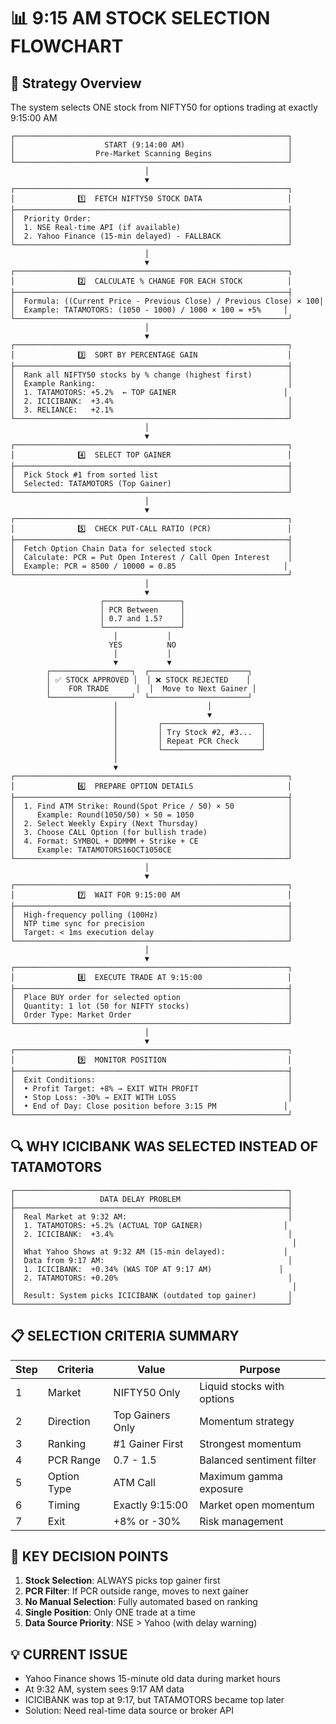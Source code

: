 # 📊 9:15 AM STOCK SELECTION FLOWCHART

## 🎯 Strategy Overview
The system selects ONE stock from NIFTY50 for options trading at exactly 9:15:00 AM

```
┌─────────────────────────────────────────────────────────────┐
│                    START (9:14:00 AM)                       │
│                  Pre-Market Scanning Begins                 │
└─────────────────────────────────────────────────────────────┘
                              │
                              ▼
┌─────────────────────────────────────────────────────────────┐
│              1️⃣  FETCH NIFTY50 STOCK DATA                   │
├─────────────────────────────────────────────────────────────┤
│  Priority Order:                                            │
│  1. NSE Real-time API (if available)                        │
│  2. Yahoo Finance (15-min delayed) - FALLBACK               │
└─────────────────────────────────────────────────────────────┘
                              │
                              ▼
┌─────────────────────────────────────────────────────────────┐
│              2️⃣  CALCULATE % CHANGE FOR EACH STOCK          │
├─────────────────────────────────────────────────────────────┤
│  Formula: ((Current Price - Previous Close) / Previous Close) × 100│
│  Example: TATAMOTORS: (1050 - 1000) / 1000 × 100 = +5%     │
└─────────────────────────────────────────────────────────────┘
                              │
                              ▼
┌─────────────────────────────────────────────────────────────┐
│              3️⃣  SORT BY PERCENTAGE GAIN                    │
├─────────────────────────────────────────────────────────────┤
│  Rank all NIFTY50 stocks by % change (highest first)        │
│  Example Ranking:                                           │
│  1. TATAMOTORS: +5.2%  ← TOP GAINER                        │
│  2. ICICIBANK:  +3.4%                                       │
│  3. RELIANCE:   +2.1%                                       │
└─────────────────────────────────────────────────────────────┘
                              │
                              ▼
┌─────────────────────────────────────────────────────────────┐
│              4️⃣  SELECT TOP GAINER                          │
├─────────────────────────────────────────────────────────────┤
│  Pick Stock #1 from sorted list                             │
│  Selected: TATAMOTORS (Top Gainer)                          │
└─────────────────────────────────────────────────────────────┘
                              │
                              ▼
┌─────────────────────────────────────────────────────────────┐
│              5️⃣  CHECK PUT-CALL RATIO (PCR)                 │
├─────────────────────────────────────────────────────────────┤
│  Fetch Option Chain Data for selected stock                 │
│  Calculate: PCR = Put Open Interest / Call Open Interest    │
│  Example: PCR = 8500 / 10000 = 0.85                        │
└─────────────────────────────────────────────────────────────┘
                              │
                              ▼
                    ┌─────────────────┐
                    │ PCR Between     │
                    │ 0.7 and 1.5?    │
                    └─────────────────┘
                       │           │
                      YES          NO
                       │           │
                       ▼           ▼
        ┌──────────────────┐  ┌──────────────────────┐
        │ ✅ STOCK APPROVED │  │ ❌ STOCK REJECTED    │
        │    FOR TRADE      │  │  Move to Next Gainer │
        └──────────────────┘  └──────────────────────┘
                       │                    │
                       │                    ▼
                       │         ┌──────────────────────┐
                       │         │ Try Stock #2, #3...  │
                       │         │ Repeat PCR Check     │
                       │         └──────────────────────┘
                       │
                       ▼
┌─────────────────────────────────────────────────────────────┐
│              6️⃣  PREPARE OPTION DETAILS                     │
├─────────────────────────────────────────────────────────────┤
│  1. Find ATM Strike: Round(Spot Price / 50) × 50            │
│     Example: Round(1050/50) × 50 = 1050                     │
│  2. Select Weekly Expiry (Next Thursday)                    │
│  3. Choose CALL Option (for bullish trade)                  │
│  4. Format: SYMBOL + DDMMM + Strike + CE                    │
│     Example: TATAMOTORS16OCT1050CE                          │
└─────────────────────────────────────────────────────────────┘
                              │
                              ▼
┌─────────────────────────────────────────────────────────────┐
│              7️⃣  WAIT FOR 9:15:00 AM                        │
├─────────────────────────────────────────────────────────────┤
│  High-frequency polling (100Hz)                             │
│  NTP time sync for precision                                │
│  Target: < 1ms execution delay                              │
└─────────────────────────────────────────────────────────────┘
                              │
                              ▼
┌─────────────────────────────────────────────────────────────┐
│              8️⃣  EXECUTE TRADE AT 9:15:00                   │
├─────────────────────────────────────────────────────────────┤
│  Place BUY order for selected option                        │
│  Quantity: 1 lot (50 for NIFTY stocks)                      │
│  Order Type: Market Order                                   │
└─────────────────────────────────────────────────────────────┘
                              │
                              ▼
┌─────────────────────────────────────────────────────────────┐
│              9️⃣  MONITOR POSITION                           │
├─────────────────────────────────────────────────────────────┤
│  Exit Conditions:                                           │
│  • Profit Target: +8% → EXIT WITH PROFIT                    │
│  • Stop Loss: -30% → EXIT WITH LOSS                         │
│  • End of Day: Close position before 3:15 PM               │
└─────────────────────────────────────────────────────────────┘
```

## 🔍 WHY ICICIBANK WAS SELECTED INSTEAD OF TATAMOTORS

```
┌─────────────────────────────────────────────────────────────┐
│                   DATA DELAY PROBLEM                        │
├─────────────────────────────────────────────────────────────┤
│  Real Market at 9:32 AM:                                    │
│  1. TATAMOTORS: +5.2% (ACTUAL TOP GAINER)                  │
│  2. ICICIBANK:  +3.4%                                       │
│                                                              │
│  What Yahoo Shows at 9:32 AM (15-min delayed):             │
│  Data from 9:17 AM:                                         │
│  1. ICICIBANK:  +0.34% (WAS TOP AT 9:17 AM)               │
│  2. TATAMOTORS: +0.20%                                      │
│                                                              │
│  Result: System picks ICICIBANK (outdated top gainer)       │
└─────────────────────────────────────────────────────────────┘
```

## 📋 SELECTION CRITERIA SUMMARY

| Step | Criteria | Value | Purpose |
|------|----------|-------|---------|
| 1 | Market | NIFTY50 Only | Liquid stocks with options |
| 2 | Direction | Top Gainers Only | Momentum strategy |
| 3 | Ranking | #1 Gainer First | Strongest momentum |
| 4 | PCR Range | 0.7 - 1.5 | Balanced sentiment filter |
| 5 | Option Type | ATM Call | Maximum gamma exposure |
| 6 | Timing | Exactly 9:15:00 | Market open momentum |
| 7 | Exit | +8% or -30% | Risk management |

## 🚨 KEY DECISION POINTS

1. **Stock Selection**: ALWAYS picks top gainer first
2. **PCR Filter**: If PCR outside range, moves to next gainer
3. **No Manual Selection**: Fully automated based on ranking
4. **Single Position**: Only ONE trade at a time
5. **Data Source Priority**: NSE > Yahoo (with delay warning)

## 💡 CURRENT ISSUE
- Yahoo Finance shows 15-minute old data during market hours
- At 9:32 AM, system sees 9:17 AM data
- ICICIBANK was top at 9:17, but TATAMOTORS became top later
- Solution: Need real-time data source or broker API